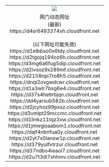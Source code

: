 ﻿<table>
  <tr></tr>
  <tr><td colspan=2 align=center><img src="https://d4sr6493374xh.cloudfront.net/Up/oGate.jpg" /></td></tr>
  <tr><td colspan=2 align=center>网门动态网址<br/>(最新)
<br>https://d4sr6493374xh.cloudfront.net
<br/><br/>(以下网址可能失效)
<br>https://d1elbbso0x6tdy.cloudfront.net
<br>https://d2tgojq194oz6h.cloudfront.net
<br>https://d3mg6a6fug5dip.cloudfront.net
<br>https://d2ivsoz9x289mf.cloudfront.net
<br>https://d2158npi7ro8h5.cloudfront.net
<br>https://dnqi2ovgwdcwr.cloudfront.net
<br>https://d1a3wlr7bsg6e4.cloudfront.net
<br>https://d37s4hetlrbjqn.cloudfront.net
<br>https://dd4yarsub582b.cloudfront.net
<br>https://d2jcyhoz99pxsz.cloudfront.net
<br>https://d3vmlpt29mccmc.cloudfront.net
<br>https://d1lmkz11tqz3xw.cloudfront.net
<br>https://d1jmwgisaabom1.cloudfront.net
<br>https://dajf4nbnfua0y.cloudfront.net
<br>https://d2yt7s0lansw1p.cloudfront.net
<br>https://d379yulfvtrzur.cloudfront.net
<br>https://d37ndbo4ieaoi7.cloudfront.net
<br>https://d2u7t3dl7xhhmv.cloudfront.net
    </td>
  </tr>
</table>
